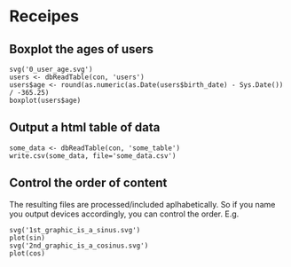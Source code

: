 Receipes
========

Boxplot the ages of users
-------------------------

    svg('0_user_age.svg')
    users <- dbReadTable(con, 'users')
    users$age <- round(as.numeric(as.Date(users$birth_date) - Sys.Date()) / -365.25)
    boxplot(users$age)


Output a html table of data
---------------------------

    some_data <- dbReadTable(con, 'some_table')
    write.csv(some_data, file='some_data.csv')


Control the order of content
----------------------------

The resulting files are processed/included aplhabetically. So if you
name you output devices accordingly, you can control the order. E.g.

    svg('1st_graphic_is_a_sinus.svg')
    plot(sin)
    svg('2nd_graphic_is_a_cosinus.svg')
    plot(cos)

